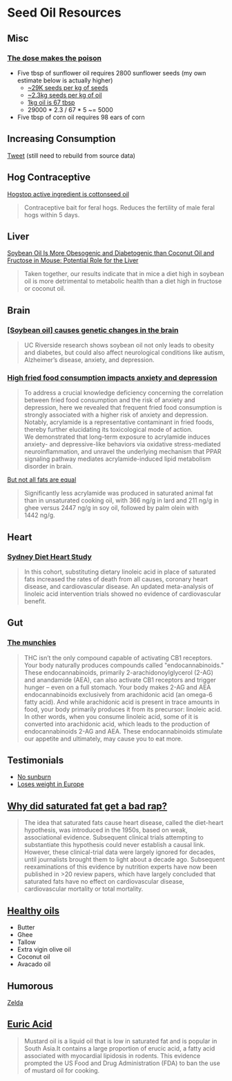 # Seed Oil Resources

## Misc

### [The dose makes the poison](https://twitter.com/SeedOilDsrspctr/status/1673319439968739328)

- Five tbsp of sunflower oil requires 2800 sunflower seeds (my own estimate below is actually higher)
  - [~29K seeds per kg of seeds](https://www.cotswoldseeds.com/species/62/sunflower)
  - [~2.3kg seeds per kg of oil](http://www.doingoilmachine.com/FAQ/how_many_sunflowers_make_a_kg_of_oil_938.html)
  - [1kg oil is 67 tbsp](https://www.inchcalculator.com/convert/kilogram-to-tablespoon/)
  - 29000 \* 2.3 / 67 \* 5 ~= 5000
- Five tbsp of corn oil requires 98 ears of corn

## Increasing Consumption

[Tweet](https://twitter.com/SeedOilDsrspctr/status/1672235847146504192?s=20) (still need to rebuild from source data)

## Hog Contraceptive

[Hogstop active ingredient is cottonseed oil](https://hiprofeeds.com/wp-content/uploads/2019/04/13417225.pdf)

> Contraceptive bait for feral hogs. Reduces the fertility of male feral hogs within 5 days.

## Liver

[Soybean Oil Is More Obesogenic and Diabetogenic than Coconut Oil and Fructose in Mouse: Potential Role for the Liver](https://journals.plos.org/plosone/article?id=10.1371/journal.pone.0132672)

> Taken together, our results indicate that in mice a diet high in soybean oil is more detrimental to metabolic health than a diet high in fructose or coconut oil.

## Brain

### [[Soybean oil] causes genetic changes in the brain](https://www.universityofcalifornia.edu/news/americas-most-widely-consumed-cooking-oil-causes-genetic-changes-brain)

> UC Riverside research shows soybean oil not only leads to obesity and diabetes, but could also affect neurological conditions like autism, Alzheimer’s disease, anxiety, and depression.

### [High fried food consumption impacts anxiety and depression](https://www.pnas.org/doi/10.1073/pnas.2221097120)

> To address a crucial knowledge deficiency concerning the correlation between fried food consumption and the risk of anxiety and depression, here we revealed that frequent fried food consumption is strongly associated with a higher risk of anxiety and depression. Notably, acrylamide is a representative contaminant in fried foods, thereby further elucidating its toxicological mode of action. We demonstrated that long-term exposure to acrylamide induces anxiety- and depressive-like behaviors via oxidative stress-mediated neuroinflammation, and unravel the underlying mechanism that PPAR signaling pathway mediates acrylamide-induced lipid metabolism disorder in brain.

[But not all fats are equal](https://www.sciencedirect.com/science/article/abs/pii/S0308814616308652)

> Significantly less acrylamide was produced in saturated animal fat than in unsaturated cooking oil, with 366 ng/g in lard and 211 ng/g in ghee versus 2447 ng/g in soy oil, followed by palm olein with 1442 ng/g.

## Heart

### [Sydney Diet Heart Study](https://www.bmj.com/content/346/bmj.e8707)

> In this cohort, substituting dietary linoleic acid in place of saturated fats increased the rates of death from all causes, coronary heart disease, and cardiovascular disease. An updated meta-analysis of linoleic acid intervention trials showed no evidence of cardiovascular benefit.

## Gut

### [The munchies](https://www.zeroacre.com/blog/seed-oils-cause-the-munchies)

> THC isn’t the only compound capable of activating CB1 receptors. Your body naturally produces compounds called "endocannabinoids."
> These endocannabinoids, primarily 2-arachidonoylglycerol (2-AG) and anandamide (AEA), can also activate CB1 receptors and trigger hunger – even on a full stomach.
> Your body makes 2-AG and AEA endocannabinoids exclusively from arachidonic acid (an omega-6 fatty acid). And while arachidonic acid is present in trace amounts in food, your body primarily produces it from its precursor: linoleic acid. In other words, when you consume linoleic acid, some of it is converted into arachidonic acid, which leads to the production of endocannabinoids 2-AG and AEA. These endocannabinoids stimulate our appetite and ultimately, may cause you to eat more.

## Testimonials

- [No sunburn](https://twitter.com/SeedOilDsrspctr/status/1670178296984739843?s=20)
- [Loses weight in Europe](https://twitter.com/seedoildsrspctr/status/1658987790439272449)

## [Why did saturated fat get a bad rap?](https://www.ncbi.nlm.nih.gov/pmc/articles/PMC9794145/)

> The idea that saturated fats cause heart disease, called the diet-heart hypothesis, was introduced in the 1950s, based on weak, associational evidence. Subsequent clinical trials attempting to substantiate this hypothesis could never establish a causal link. However, these clinical-trial data were largely ignored for decades, until journalists brought them to light about a decade ago. Subsequent reexaminations of this evidence by nutrition experts have now been published in >20 review papers, which have largely concluded that saturated fats have no effect on cardiovascular disease, cardiovascular mortality or total mortality.

## [Healthy oils](https://www.seedoilrebellion.com/healthy-oils)

- Butter
- Ghee
- Tallow
- Extra vigin olive oil
- Coconut oil
- Avacado oil

## Humorous

[Zelda](https://twitter.com/Titsandnuggies/status/1676373486372024320?s=20)

## [Euric Acid](https://pubmed.ncbi.nlm.nih.gov/34924350/#:~:text=Mustard%20oil%20is%20a%20liquid,of%20mustard%20oil%20for%20cooking)

> Mustard oil is a liquid oil that is low in saturated fat and is popular in South Asia.It contains a large proportion of erucic acid, a fatty acid associated with myocardial lipidosis in rodents. This evidence prompted the US Food and Drug Administration (FDA) to ban the use of mustard oil for cooking.
